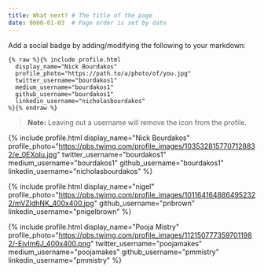 ```yaml
---
title: What next? # The title of the page
date: 0000-01-03  # Page order is set by date
---
```


Add a social badge by adding/modifying the following to your markdown:

```
{% raw %}{% include profile.html
  display_name="Nick Bourdakos"
  profile_photo="https://path.to/a/photo/of/you.jpg"
  twitter_username="bourdakos1"
  medium_username="bourdakos1"
  github_username="bourdakos1"
  linkedin_username="nicholasbourdakos"
%}{% endraw %}
```

> **Note:** Leaving out a username will remove the icon from the profile.

{% include profile.html
  display_name="Nick Bourdakos"
  profile_photo="https://pbs.twimg.com/profile_images/1035328157707128832/e_0EXqIu.jpg"
  twitter_username="bourdakos1"
  medium_username="bourdakos1"
  github_username="bourdakos1"
  linkedin_username="nicholasbourdakos"
%}

{% include profile.html
  display_name="nigel"
  profile_photo="https://pbs.twimg.com/profile_images/1011641648864952322/mVZldhNK_400x400.jpg"
  github_username="pnbrown"
  linkedin_username="pnigelbrown"
%}

{% include profile.html
  display_name="Pooja Mistry"
  profile_photo="https://pbs.twimg.com/profile_images/1121507773597011982/-EjvIm6J_400x400.png"
  twitter_username="poojamakes"
  medium_username="poojamakes"
  github_username="pmmistry"
  linkedin_username="pmmistry"
%}
